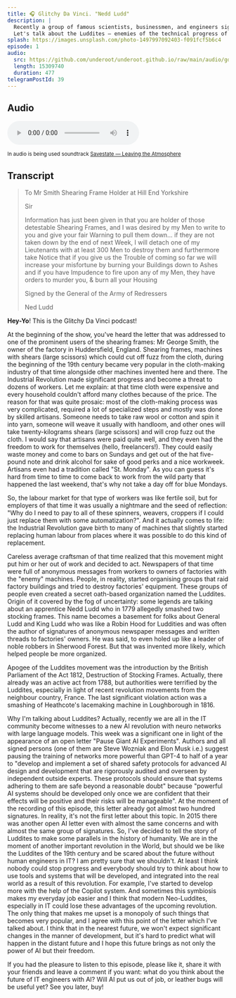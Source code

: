 ```yaml
---
title: 🎧 Glitchy Da Vinci. "Nedd Ludd"
description: |
  Recently a group of famous scientists, businessmen, and engineers signed up for an open letter "Pause Giant AI Experiments" which spotlights the hypothetical weakness of modern society for the results of a new technical revolution. It's not the first time when humanity faces so dramatic changes.
  Let's talk about the Luddites — enemies of the technical progress of the Industrial Revolution.
splash: https://images.unsplash.com/photo-1497997092403-f091fcf5b6c4
episode: 1
audio:
  src: https://github.com/underoot/underoot.github.io/raw/main/audio/gdv_e1.mp3
  length: 15309740
  duration: 477
telegramPostId: 39
---
```

## Audio

<audio src='{{ "https://dts.podtrac.com/redirect.mp3/" + audio.src }}' controls></audio>

<small>In audio is being used soundtrack <a href="https://soundcloud.com/savestate/leaving-the-atmosphere" target="_blank">Savestate — Leaving the Atmosphere</a></small>

## Transcript

> To Mr Smith Shearing Frame Holder at Hill End Yorkshire
>
> Sir
>
> Information has just been given in that you are holder of those detestable Shearing Frames, and I was desired by my Men to write to you and give your fair Warning to pull them down... if they are not taken down by the end of next Week, I will detach one of my Lieutenants with at least 300 Men to destroy them and furthermore take Notice that if you give us the Trouble of coming so far we will increase your misfortune by burning your Buildings down to Ashes and if you have Impudence to fire upon any of my Men, they have orders to murder you, & burn all your Housing
>
> Signed by the General of the Army of Redressers
>
> Ned Ludd

**Hey-Yo**! This is the Glitchy Da Vinci podcast!

At the beginning of the show, you've heard the letter that was addressed to one of the prominent users of the shearing frames: Mr George Smith, the owner of the factory in Huddersfield, England. Shearing frames, machines with shears (large scissors) which could cut off fuzz from the cloth, during the beginning of the 19th century became very popular in the cloth-making industry of that time alongside other machines invented here and there. The Industrial Revolution made significant progress and become a threat to dozens of workers. Let me explain: at that time cloth were expensive and every household couldn't afford many clothes because of the price. The reason for that was quite prosaic: most of the cloth-making process was very complicated, required a lot of specialized steps and mostly was done by skilled artisans. Someone needs to take raw wool or cotton and spin it into yarn, someone will weave it usually with handloom, and other ones will take twenty-kilograms shears (large scissors) and will crop fuzz out the cloth. I would say that artisans were paid quite well, and they even had the freedom to work for themselves (hello, freelancers!). They could easily waste money and come to bars on Sundays and get out of the hat five-pound note and drink alcohol for sake of good perks and a nice workweek. Artisans even had a tradition called "St. Monday". As you can guess it's hard from time to time to come back to work from the wild party that happened the last weekend, that's why not take a day off for blue Mondays.

So, the labour market for that type of workers was like fertile soil, but for employers of that time it was usually a nightmare and the seed of reflection: "Why do I need to pay to all of these spinners, weavers, croppers if I could just replace them with some automatization?". And it actually comes to life: the Industrial Revolution gave birth to many of machines that slightly started replacing human labour from places where it was possible to do this kind of replacement.

Careless average craftsman of that time realized that this movement might put him or her out of work and decided to act. Newspapers of that time were full of anonymous messages from workers to owners of factories with the "enemy" machines. People, in reality, started organising groups that raid factory buildings and tried to destroy factories' equipment. These groups of people even created a secret oath-based organization named the Luddites. Origin of it covered by the fog of uncertainty: some legends are talking about an apprentice Nedd Ludd who in 1779 allegedly smashed two stocking frames. This name becomes a basement for folks about General Ludd and King Ludd who was like a Robin Hood for Luddities and was often the author of signatures of anonymous newspaper messages and written threads to factories' owners. He was said, to even holed up like a leader of noble robbers in Sherwood Forest. But that was invented more likely, which helped people be more organized.

Apogee of the Luddites movement was the introduction by the British Parliament of the Act 1812, Destruction of Stocking Frames. Actually, there already was an active act from 1788, but authorities were terrified by the Luddites, especially in light of recent revolution movements from the neighbour country, France. The last significant violation action was a smashing of Heathcote's lacemaking machine in Loughborough in 1816.

Why I'm talking about Luddites? Actually, recently we are all in the IT community become witnesses to a new AI revolution with neuro networks with large language models. This week was a significant one in light of the appearance of an open letter "Pause Giant AI Experiments". Authors and all signed persons (one of them are Steve Wozniak and Elon Musk i.e.) suggest pausing the training of networks more powerful than GPT-4 to half of a year to "develop and implement a set of shared safety protocols for advanced AI design and development that are rigorously audited and overseen by independent outside experts. These protocols should ensure that systems adhering to them are safe beyond a reasonable doubt" because "powerful AI systems should be developed only once we are confident that their effects will be positive and their risks will be manageable". At the moment of the recording of this episode, this letter already got almost two hundred signatures. In reality, it's not the first letter about this topic. In 2015 there was another open AI letter even with almost the same concerns and with almost the same group of signatures. So, I've decided to tell the story of Luddites to make some parallels in the history of humanity. We are in the moment of another important revolution in the World, but should we be like the Luddites of the 19th century and be scared about the future without human engineers in IT? I am pretty sure that we shouldn't. At least I think nobody could stop progress and everybody should try to think about how to use tools and systems that will be developed, and integrated into the real world as a result of this revolution. For example, I've started to develop more with the help of the Copilot system. And sometimes this symbiosis makes my everyday job easier and I think that modern Neo-Luddites, especially in IT could lose these advantages of the upcoming revolution. The only thing that makes me upset is a monopoly of such things that becomes very popular, and I agree with this point of the letter which I've talked about. I think that in the nearest future, we won't expect significant changes in the manner of development, but it's hard to predict what will happen in the distant future and I hope this future brings as not only the power of AI but their freedom.

If you had the pleasure to listen to this episode, please like it, share it with your friends and leave a comment if you want: what do you think about the future of IT engineers with AI? Will AI put us out of job, or leather bugs will be useful yet? See you later, buy!
